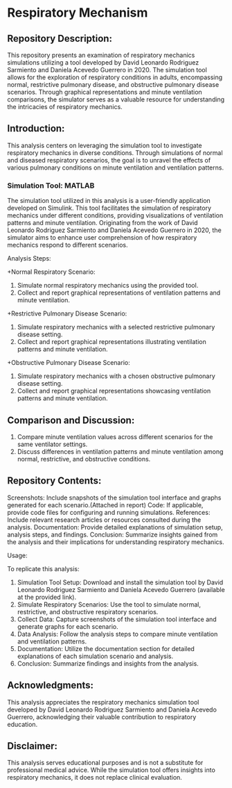 # Respiratory Mechanism
## Repository Description:

This repository presents an examination of respiratory mechanics simulations utilizing a tool developed by David Leonardo Rodriguez Sarmiento and Daniela Acevedo Guerrero in 2020. The simulation tool allows for the exploration of respiratory conditions in adults, encompassing normal, restrictive pulmonary disease, and obstructive pulmonary disease scenarios. Through graphical representations and minute ventilation comparisons, the simulator serves as a valuable resource for understanding the intricacies of respiratory mechanics.

## Introduction:

This analysis centers on leveraging the simulation tool to investigate respiratory mechanics in diverse conditions. Through simulations of normal and diseased respiratory scenarios, the goal is to unravel the effects of various pulmonary conditions on minute ventilation and ventilation patterns.

### Simulation Tool: MATLAB

The simulation tool utilized in this analysis is a user-friendly application developed on Simulink. This tool facilitates the simulation of respiratory mechanics under different conditions, providing visualizations of ventilation patterns and minute ventilation. Originating from the work of David Leonardo Rodriguez Sarmiento and Daniela Acevedo Guerrero in 2020, the simulator aims to enhance user comprehension of how respiratory mechanics respond to different scenarios.

Analysis Steps:

+Normal Respiratory Scenario: 
1. Simulate normal respiratory mechanics using the provided tool.
2. Collect and report graphical representations of ventilation patterns and minute ventilation.

+Restrictive Pulmonary Disease Scenario:
1. Simulate respiratory mechanics with a selected restrictive pulmonary disease setting.
2. Collect and report graphical representations illustrating ventilation patterns and minute ventilation.

+Obstructive Pulmonary Disease Scenario:
1. Simulate respiratory mechanics with a chosen obstructive pulmonary disease setting.
2. Collect and report graphical representations showcasing ventilation patterns and minute ventilation.

## Comparison and Discussion:

1. Compare minute ventilation values across different scenarios for the same ventilator settings.
2. Discuss differences in ventilation patterns and minute ventilation among normal, restrictive, and obstructive conditions.

## Repository Contents:

Screenshots: Include snapshots of the simulation tool interface and graphs generated for each scenario.(Attached in report)
Code: If applicable, provide code files for configuring and running simulations.
References: Include relevant research articles or resources consulted during the analysis.
Documentation: Provide detailed explanations of simulation setup, analysis steps, and findings.
Conclusion: Summarize insights gained from the analysis and their implications for understanding respiratory mechanics.

Usage:

To replicate this analysis:
1. Simulation Tool Setup: Download and install the simulation tool by David Leonardo Rodriguez Sarmiento and Daniela Acevedo Guerrero (available at the provided link).
2. Simulate Respiratory Scenarios: Use the tool to simulate normal, restrictive, and obstructive respiratory scenarios.
3. Collect Data: Capture screenshots of the simulation tool interface and generate graphs for each scenario.
4. Data Analysis: Follow the analysis steps to compare minute ventilation and ventilation patterns.
5. Documentation: Utilize the documentation section for detailed explanations of each simulation scenario and analysis.
6. Conclusion: Summarize findings and insights from the analysis.

## Acknowledgments:

This analysis appreciates the respiratory mechanics simulation tool developed by David Leonardo Rodriguez Sarmiento and Daniela Acevedo Guerrero, acknowledging their valuable contribution to respiratory education.

## Disclaimer:

This analysis serves educational purposes and is not a substitute for professional medical advice. While the simulation tool offers insights into respiratory mechanics, it does not replace clinical evaluation.
